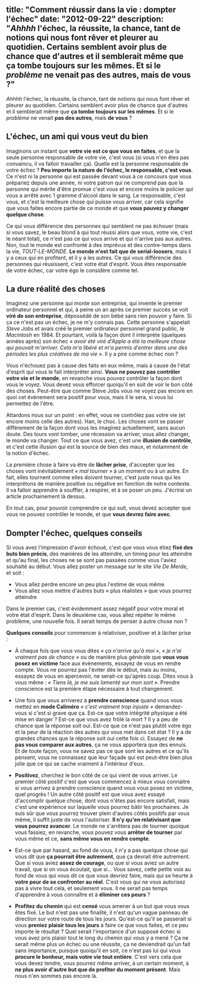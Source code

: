 title: "Comment réussir dans la vie : dompter l'échec"
date: "2012-09-22"
description: "_Ahhhh_ l'échec, la réussite, la chance, tant de notions qui nous font rêver et pleurer au quotidien. Certains semblent avoir plus de chance que d'autres et il semblerait même que __ça tombe toujours sur les mêmes__. Et si le _problème_ ne venait __pas des autres__, mais __de vous__ ?"
---

_Ahhhh_ l'échec, la réussite, la chance, tant de notions qui nous font rêver et pleurer au quotidien. Certains semblent avoir plus de chance que d'autres et il semblerait même que __ça tombe toujours sur les mêmes__. Et si le _problème_ ne venait __pas des autres__, mais __de vous__ ?

## L'échec, un ami qui vous veut du bien

Imaginons un instant que __votre vie est ce que vous en faites__, et que la seule personne responsable de votre vie, c'est vous (si vous n'en êtes pas convaincu, il va falloir travailler ça). Quelle est la personne responsable de votre échec ? __Peu importe la nature de l'échec, le responsable, c'est vous__. Ce n'est ni la personne qui est passée devant vous à ce concours que vous prépariez depuis une année, ni votre patron qui ne comprend pas que la personne qui mérite d'être promue c'est vous et encore moins le policier qui vous a arrêté avec 1 gramme d'alcool dans le sang. Le responsable, c'est vous, et c'est la meilleure chose qui puisse vous arriver, car cela signifie que vous faites encore partie de ce monde et que __vous pouvez y changer quelque chose__.

Ce qui vous différencie des personnes qui semblent ne pas échouer (mais si vous savez, le beau blond à qui tout réussi alors que vous, votre vie, c'est le néant total), ce n'est pas ce qui vous arrive et qui n'arrive pas aux autres. Non, tout le monde est confronté à des imprévus et des contre-temps dans la vie, _TOUT-LE-MONDE_. __Le monde n'est fait que de serial-loosers__, mais il y a ceux qui en profitent, et il y a les autres. Ce qui vous différencie des personnes qui réusissent, c'est votre état d'esprit. Vous êtes responsable de votre échec, car votre égo le considère comme tel.

## La dure réalité des choses

Imaginez une personne qui monte son entreprise, qui invente le premier ordinateur personnel et qui, à peine un an après ce premier succès se voit __viré de son entreprise__, dépossédé de son bébé sans rien pouvoir y faire. Si ça ce n'est pas un échec, je ne m'y connais pas. Cette personne s'appelait _Steve Jobs_ et avais créé le premier ordinateur personnel grand public, le _Macintosh_ en 1984. Et pourtant, voilà la façon dont il interprète (quelques années après) son échec _« avoir été viré d'Apple a été la meilleure chose qui pouvait m'arriver. Cela m'a libéré et m'a permis d'entrer dans une des périodes les plus créatives de ma vie »_. Il y a pire comme échec non ?

Vous n'échouez pas à cause des faits en eux même, mais à cause de l'état d'esprit qui vous le fait interpréter ainsi. __Vous ne pouvez pas contrôler votre vie et le monde__, en revanche vous pouvez contrôler la façon dont vous le voyez. Vous devez vous efforcer quoiqu'il en soit de voir le bon côté des choses. Peut-être que comme Steve Jobs vous ne voyez pas encore en quoi cet évènement sera positif pour vous, mais il le sera, si vous lui permettez de l'être.

Attardons nous sur un point : en effet, vous ne contrôlez pas votre vie (et encore moins celle des autres). Han, le choc. Les choses vont se passer différement de la façon dont vous les imaginez actuellement, sans aucun doute. Des tours vont tomber, une récession va arriver, vous allez changer, le monde va changer. Tout ce que vous avez, c'est une __illusion de contrôle__, et c'est cette illusion qui est la source de bien des maux, et notamment de la notion d'échec.

La première chose à faire va être de __lâcher prise__, d'accepter que les choses vont inévitablement _« mal tourner »_ à un moment ou à un autre. En fait, elles tournent comme elles doivent tourner, c'est juste nous qui les interprétons de manière positive ou négative en fonction de notre contexte. Il va falloir apprendre à souffler, à respirer, et à se poser un peu. J'écrirai un article prochainement là dessus.

En tout cas, pour pouvoir comprendre ce qui suit, vous devez accepter que vous ne pouvez contrôler le monde, et que __vous devrez faire avec__.

## Dompter l'échec, quelques conseils

Si vous avez l'impression d'avoir échoué, c'est que vous vous étiez __fixé des buts bien précis__, des manières de les atteindre, un timing pour les atteindre et qu'au final, les choses ne se sont pas passées comme vous l'aviez souhaité au début. Vous allez poster un message sur le site _Vie De Merde_, et soit :

* Vous allez perdre encore un peu plus l'estime de vous même
* Vous allez vous mettre d'autres buts « plus réalistes » que vous pourrez atteindre

Dans le premier cas, c'est évidemment assez négatif pour votre moral et votre état d'esprit. Dans le deuxième cas, vous allez répéter le même problème, une nouvelle fois. Il serait temps de penser à autre chose non ?

__Quelques conseils__ pour commencer à relativiser, positiver et à lâcher prise :

* À chaque fois que vous vous dites _« ça n'arrive qu'à moi »_, _« je n'ai vraiment pas de chance »_ ou de manière plus générale que __vous vous posez en victime__ face aux évènements, essayez de vous en rendre compte. Vous ne pourrez pas l'éviter dès le début, mais au moins, essayez de vous en apercevoir, ne serait-ce qu'après coup. Dites vous à vous même : _« Tiens là, je me suis lamenté sur mon sort »_. Prendre conscience est la première étape nécessaire à tout changement.

* Une fois que vous arriverez à __prendre conscience__ quand vous vous mettez en __mode Caliméro__ _« c'est vraiment trop injuste »_ demandez-vous si c'est si grave que ça. Est-ce que votre intégrité physique a été mise en danger ? Est-ce que vous avez frôlé la mort ? Il y a peu de chance que la réponse soit oui. Est-ce que ce n'est pas plutôt votre égo et la peur de la réaction des autres qui vous met dans cet état ? Il y a de grandes chances que la réponse soit oui cette fois ci. Essayez de __ne pas vous comparer aux autres__, ça ne vous apportera que des ennuis. Et de toute façon, vous ne savez pas ce que sont les autres et ce qu'ils pensent, vous ne connaissez que leur façade qui est peut-être bien plus jolie que ce qui se cache vraiment à l'intérieur d'eux.

* __Positivez__, cherchez le bon côté de ce qui vient de vous arriver. Le premier côté positif c'est que vous commencez à mieux vous connaitre si vous arrivez à prendre conscience quand vous vous posez en victime, quel progrès ! Un autre côté positif est que vous avez essayé d'accomplir quelque chose, dont vous n'êtes pas encore satisfait, mais c'est une expérience sur laquelle vous pourrez bâtir les prochaines. Je suis sûr que vous pourrez trouver plein d'autres côtés positifs par vous même, il suffit juste de vous l'autoriser. __Il n'y qu'en relativisant que vous pourrez avancer__. Le monde ne s'arrêtera pas de tourner quoique vous fassiez, en revanche, vous pouvez vous __arrêter de tourner__ par vous même et ce, __sans même vous en rendre compte__.

* Est-ce que par hasard, au fond de vous, il n'y a pas quelque chose qui vous dit que __ça pourrait être autrement__, que ça devrait être autrement. Que si vous aviez __assez de courage__, ou que si vous aviez un autre travail, que si on vous écoutait, que si… Vous savez, cette petite voix au fond de vous qui vous dit ce que vous devriez faire, mais qui se heurte à __votre peur de se confronter au réel__. C'est vous qui ne vous autorisez pas à vivre tout cela, et seulement vous. Il ne serait pas temps d'apprendre à vous connaître et à __éliminer ces peurs__ ? 

* __Profitez du chemin__ qui est __censé__ vous amener à un but que vous vous êtes fixé. Le but n'est pas une finalité, il n'est qu'un vague panneau de direction sur votre route de tous les jours. Qu'est-ce qu'il se passerait si vous __preniez plaisir tous les jours__ à faire ce que vous faites, et ce peu importe le résultat ? Quel serait l'importance d'un supposé échec si vous avez pris plaisir tout le long du chemin qui vous y a mené ? Ça ne serait même plus un échec ou une réussite, ça ne deviendrait qu'un fait sans importance, puisque quoiqu'il en soit, ce n'est pas lui qui vous __procure le bonheur, mais votre vie tout entière__. C'est vers cela que vous devez tendre, vous pourrez même arriver, à un certain moment, à __ne plus avoir d'autre but que de profiter du moment présent__. Mais nous n'en sommes pas encore là.
